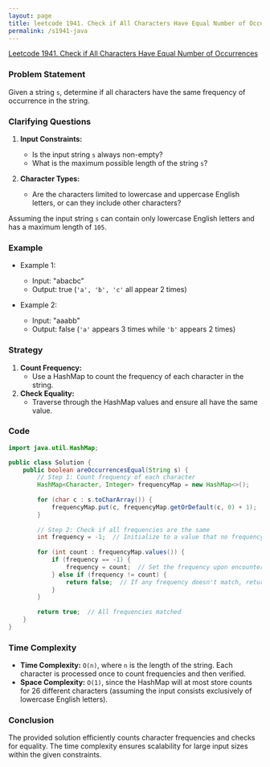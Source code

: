 ```yaml
---
layout: page
title: leetcode 1941. Check if All Characters Have Equal Number of Occurrences
permalink: /s1941-java
---
```

[Leetcode 1941. Check if All Characters Have Equal Number of Occurrences](https://algoadvance.github.io/algoadvance/l1941)
### Problem Statement
Given a string `s`, determine if all characters have the same frequency of occurrence in the string.

### Clarifying Questions
1. **Input Constraints:**
    - Is the input string `s` always non-empty?
    - What is the maximum possible length of the string `s`?

2. **Character Types:**
    - Are the characters limited to lowercase and uppercase English letters, or can they include other characters?

Assuming the input string `s` can contain only lowercase English letters and has a maximum length of `105`.

### Example
- Example 1: 
  - Input: "abacbc"
  - Output: true (`'a', 'b', 'c'` all appear 2 times)

- Example 2: 
  - Input: "aaabb"
  - Output: false (`'a'` appears 3 times while `'b'` appears 2 times)

### Strategy
1. **Count Frequency:**
   - Use a HashMap to count the frequency of each character in the string.
2. **Check Equality:**
   - Traverse through the HashMap values and ensure all have the same value.

### Code
```java
import java.util.HashMap;

public class Solution {
    public boolean areOccurrencesEqual(String s) {
        // Step 1: Count frequency of each character
        HashMap<Character, Integer> frequencyMap = new HashMap<>();
        
        for (char c : s.toCharArray()) {
            frequencyMap.put(c, frequencyMap.getOrDefault(c, 0) + 1);
        }
        
        // Step 2: Check if all frequencies are the same
        int frequency = -1;  // Initialize to a value that no frequency will have.
        
        for (int count : frequencyMap.values()) {
            if (frequency == -1) {
                frequency = count;  // Set the frequency upon encountering the first entry
            } else if (frequency != count) {
                return false;  // If any frequency doesn't match, return false
            }
        }
        
        return true;  // All frequencies matched
    }
}
```

### Time Complexity
- **Time Complexity:** `O(n)`, where `n` is the length of the string. Each character is processed once to count frequencies and then verified.
- **Space Complexity:** `O(1)`, since the HashMap will at most store counts for 26 different characters (assuming the input consists exclusively of lowercase English letters).

### Conclusion
The provided solution efficiently counts character frequencies and checks for equality. The time complexity ensures scalability for large input sizes within the given constraints.